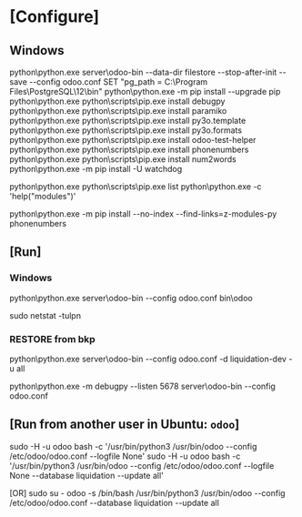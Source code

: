 # [Configure]
## Windows
python\python.exe server\odoo-bin --data-dir filestore --stop-after-init --save --config odoo.conf
SET "pg_path = C:\Program Files\PostgreSQL\12\bin"
python\python.exe -m pip install --upgrade pip
python\python.exe python\scripts\pip.exe install debugpy
python\python.exe python\scripts\pip.exe install paramiko
python\python.exe python\scripts\pip.exe install py3o.template
python\python.exe python\scripts\pip.exe install py3o.formats
python\python.exe python\scripts\pip.exe install odoo-test-helper
python\python.exe python\scripts\pip.exe install phonenumbers
python\python.exe python\scripts\pip.exe install num2words
python\python.exe -m pip install -U watchdog

python\python.exe python\scripts\pip.exe list
python\python.exe -c 'help("modules")'

python\python.exe -m pip install --no-index --find-links=z-modules-py phonenumbers


## [Run]
### Windows
python\python.exe server\odoo-bin --config odoo.conf
bin\odoo

sudo netstat -tulpn

### RESTORE from bkp
python\python.exe server\odoo-bin --config odoo.conf -d liquidation-dev -u all

python\python.exe -m debugpy --listen 5678 server\odoo-bin --config odoo.conf

## [Run from another user in Ubuntu: `odoo`]
sudo -H -u odoo bash -c '/usr/bin/python3 /usr/bin/odoo --config /etc/odoo/odoo.conf --logfile None'
sudo -H -u odoo bash -c '/usr/bin/python3 /usr/bin/odoo --config /etc/odoo/odoo.conf --logfile None --database liquidation --update all'

[OR]
sudo su - odoo -s /bin/bash
/usr/bin/python3 /usr/bin/odoo --config /etc/odoo/odoo.conf --database liquidation --update all